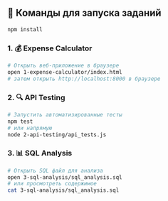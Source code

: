 ## 🚀 Команды для запуска заданий

```bash
npm install
```


### 1. 💰 Expense Calculator
```bash
# Открыть веб-приложение в браузере
open 1-expense-calculator/index.html
# затем открыть http://localhost:8000 в браузере
```

### 2. 🔍 API Testing
```bash
# Запустить автоматизированные тесты
npm test
# или напрямую
node 2-api-testing/api_tests.js
```

### 3. 📊 SQL Analysis
```bash
# Открыть SQL файл для анализа
open 3-sql-analysis/sql_analysis.sql
# или просмотреть содержимое
cat 3-sql-analysis/sql_analysis.sql
```

